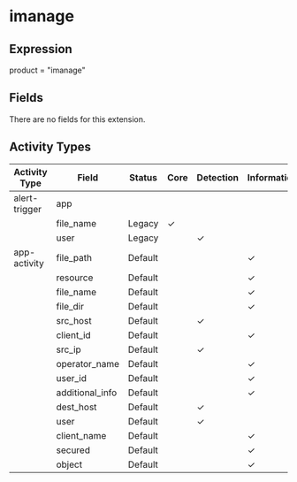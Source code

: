 imanage
=======

Expression
----------

product = "imanage"

Fields
------

There are no fields for this extension.

Activity Types
--------------

| Activity Type | Field           | Status  | Core     | Detection | Informational |
| ------------- | --------------- | ------- | -------- | --------- | ------------- |
| alert-trigger | app             |         |          |           |               |
|               | file_name       | Legacy  | &#10003; |           |               |
|               | user            | Legacy  |          | &#10003;  |               |
| app-activity  | file_path       | Default |          |           | &#10003;      |
|               | resource        | Default |          |           | &#10003;      |
|               | file_name       | Default |          |           | &#10003;      |
|               | file_dir        | Default |          |           | &#10003;      |
|               | src_host        | Default |          | &#10003;  |               |
|               | client_id       | Default |          |           | &#10003;      |
|               | src_ip          | Default |          | &#10003;  |               |
|               | operator_name   | Default |          |           | &#10003;      |
|               | user_id         | Default |          |           | &#10003;      |
|               | additional_info | Default |          |           | &#10003;      |
|               | dest_host       | Default |          | &#10003;  |               |
|               | user            | Default |          | &#10003;  |               |
|               | client_name     | Default |          |           | &#10003;      |
|               | secured         | Default |          |           | &#10003;      |
|               | object          | Default |          |           | &#10003;      |

